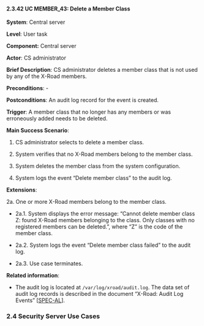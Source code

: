 #### 2.3.42 UC MEMBER\_43: Delete a Member Class

**System**: Central server

**Level**: User task

**Component:** Central server

**Actor**: CS administrator

**Brief Description**: CS administrator deletes a member class that is not used by any of the X-Road members.

**Preconditions**: -

**Postconditions**: An audit log record for the event is created.

**Trigger**: A member class that no longer has any members or was erroneously added needs to be deleted.

**Main Success Scenario**:

1.  CS administrator selects to delete a member class.

2.  System verifies that no X-Road members belong to the member class.

3.  System deletes the member class from the system configuration.

4.  System logs the event “Delete member class” to the audit log.

**Extensions**:

2a. One or more X-Road members belong to the member class.

  - 2a.1. System displays the error message: “Cannot delete member class Z: found X-Road members belonging to the class. Only classes with no registered members can be deleted.”, where “Z” is the code of the member class.

  - 2a.2. System logs the event “Delete member class failed” to the audit log.

  - 2a.3. Use case terminates.

**Related information**:

-   The audit log is located at `/var/log/xroad/audit.log`. The data set of audit log records is described in the document “X-Road: Audit Log Events” \[[SPEC-AL](#Ref_SPEC-AL)\].

### 2.4 Security Server Use Cases